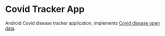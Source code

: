 # Covid Tracker App
Android Covid disease tracker application, implements [Covid disease open data]( www.disease.sh).
